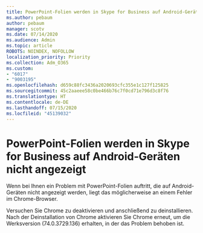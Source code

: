 ```yaml
---
title: PowerPoint-Folien werden in Skype for Business auf Android-Geräten nicht angezeigt
ms.author: pebaum
author: pebaum
manager: scotv
ms.date: 07/14/2020
ms.audience: Admin
ms.topic: article
ROBOTS: NOINDEX, NOFOLLOW
localization_priority: Priority
ms.collection: Adm_O365
ms.custom:
- "6017"
- "9003195"
ms.openlocfilehash: d659c88fc3436a2020693cfc355e1c127f125825
ms.sourcegitcommit: 45c2aaeee58c0be466b76c7f0cd71e796d3c8f76
ms.translationtype: HT
ms.contentlocale: de-DE
ms.lasthandoff: 07/15/2020
ms.locfileid: "45139032"
---
```

# <a name="powerpoint-slides-not-showing-in-skype-for-business-on-android-devices"></a>PowerPoint-Folien werden in Skype for Business auf Android-Geräten nicht angezeigt

Wenn bei Ihnen ein Problem mit PowerPoint-Folien auftritt, die auf Android-Geräten nicht angezeigt werden, liegt das möglicherweise an einem Fehler im Chrome-Browser.

Versuchen Sie Chrome zu deaktivieren und anschließend zu deinstallieren. Nach der Deinstallation von Chrome aktivieren Sie Chrome erneut, um die Werksversion (74.0.3729.136) erhalten, in der das Problem behoben ist.